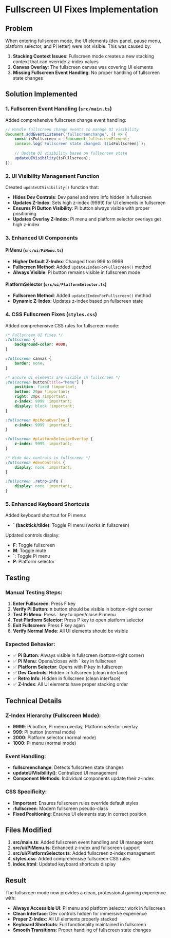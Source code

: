 # Fullscreen UI Fixes Implementation

## Problem
When entering fullscreen mode, the UI elements (dev panel, pause menu, platform selector, and Pi letter) were not visible. This was caused by:

1. **Stacking Context Issues**: Fullscreen mode creates a new stacking context that can override z-index values
2. **Canvas Overlay**: The fullscreen canvas was covering UI elements
3. **Missing Fullscreen Event Handling**: No proper handling of fullscreen state changes

## Solution Implemented

### 1. Fullscreen Event Handling (`src/main.ts`)

Added comprehensive fullscreen change event handling:

```typescript
// Handle fullscreen change events to manage UI visibility
document.addEventListener('fullscreenchange', () => {
    const isFullscreen = !!document.fullscreenElement;
    console.log(`Fullscreen state changed: ${isFullscreen}`);
    
    // Update UI visibility based on fullscreen state
    updateUIVisibility(isFullscreen);
});
```

### 2. UI Visibility Management Function

Created `updateUIVisibility()` function that:

- **Hides Dev Controls**: Dev panel and retro info hidden in fullscreen
- **Updates Z-Index**: Sets high z-index (9999) for UI elements in fullscreen
- **Ensures Pi Button Visibility**: Pi button always visible with proper positioning
- **Updates Overlay Z-Index**: Pi menu and platform selector overlays get high z-index

### 3. Enhanced UI Components

#### PiMenu (`src/ui/PiMenu.ts`)
- **Higher Default Z-Index**: Changed from 999 to 9999
- **Fullscreen Method**: Added `updateZIndexForFullscreen()` method
- **Always Visible**: Pi button remains visible in fullscreen mode

#### PlatformSelector (`src/ui/PlatformSelector.ts`)
- **Fullscreen Method**: Added `updateZIndexForFullscreen()` method
- **Dynamic Z-Index**: Updates z-index based on fullscreen state

### 4. CSS Fullscreen Fixes (`styles.css`)

Added comprehensive CSS rules for fullscreen mode:

```css
/* Fullscreen UI fixes */
:fullscreen {
    background-color: #000;
}

:fullscreen canvas {
    border: none;
}

/* Ensure UI elements are visible in fullscreen */
:fullscreen button[title="Menu"] {
    position: fixed !important;
    bottom: 20px !important;
    right: 20px !important;
    z-index: 9999 !important;
    display: block !important;
}

:fullscreen #piMenuOverlay {
    z-index: 9999 !important;
}

:fullscreen #platformSelectorOverlay {
    z-index: 9999 !important;
}

/* Hide dev controls in fullscreen */
:fullscreen #devControls {
    display: none !important;
}

:fullscreen .retro-info {
    display: none !important;
}
```

### 5. Enhanced Keyboard Shortcuts

Added keyboard shortcut for Pi menu:
- **` (backtick/tilde)**: Toggle Pi menu (works in fullscreen)

Updated controls display:
- **F**: Toggle fullscreen
- **M**: Toggle mute
- **`**: Toggle Pi menu
- **P**: Platform selector

## Testing

### Manual Testing Steps:
1. **Enter Fullscreen**: Press F key
2. **Verify Pi Button**: π button should be visible in bottom-right corner
3. **Test Pi Menu**: Press ` key to open/close Pi menu
4. **Test Platform Selector**: Press P key to open platform selector
5. **Exit Fullscreen**: Press F key again
6. **Verify Normal Mode**: All UI elements should be visible

### Expected Behavior:
- ✅ **Pi Button**: Always visible in fullscreen (bottom-right corner)
- ✅ **Pi Menu**: Opens/closes with ` key in fullscreen
- ✅ **Platform Selector**: Opens with P key in fullscreen
- ✅ **Dev Controls**: Hidden in fullscreen (clean interface)
- ✅ **Retro Info**: Hidden in fullscreen (clean interface)
- ✅ **Z-Index**: All UI elements have proper stacking order

## Technical Details

### Z-Index Hierarchy (Fullscreen Mode):
- **9999**: Pi button, Pi menu overlay, Platform selector overlay
- **999**: Pi button (normal mode)
- **2000**: Platform selector (normal mode)
- **1000**: Pi menu (normal mode)

### Event Handling:
- **fullscreenchange**: Detects fullscreen state changes
- **updateUIVisibility()**: Centralized UI management
- **Component Methods**: Individual components update their z-index

### CSS Specificity:
- **!important**: Ensures fullscreen rules override default styles
- **:fullscreen**: Modern fullscreen pseudo-class
- **Fixed Positioning**: Ensures UI elements stay in correct position

## Files Modified

1. **src/main.ts**: Added fullscreen event handling and UI management
2. **src/ui/PiMenu.ts**: Enhanced z-index and fullscreen support
3. **src/ui/PlatformSelector.ts**: Added fullscreen z-index management
4. **styles.css**: Added comprehensive fullscreen CSS rules
5. **index.html**: Updated keyboard shortcuts display

## Result

The fullscreen mode now provides a clean, professional gaming experience with:
- **Always Accessible UI**: Pi menu and platform selector work in fullscreen
- **Clean Interface**: Dev controls hidden for immersive experience
- **Proper Z-Index**: All UI elements properly stacked
- **Keyboard Shortcuts**: Full functionality maintained in fullscreen
- **Smooth Transitions**: Proper handling of fullscreen state changes 